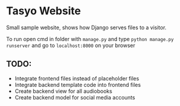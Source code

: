 # Tasyo Website

Small sample website, shows how Django serves files to a visitor.

To run open cmd in folder with `manage.py` and type `python manage.py runserver` and go to `localhost:8000` on your browser


## TODO:

- Integrate frontend files instead of placeholder files
- Integrate backend template code into frontend files
- Create backend view for all audiobooks
- Create backend model for social media accounts    